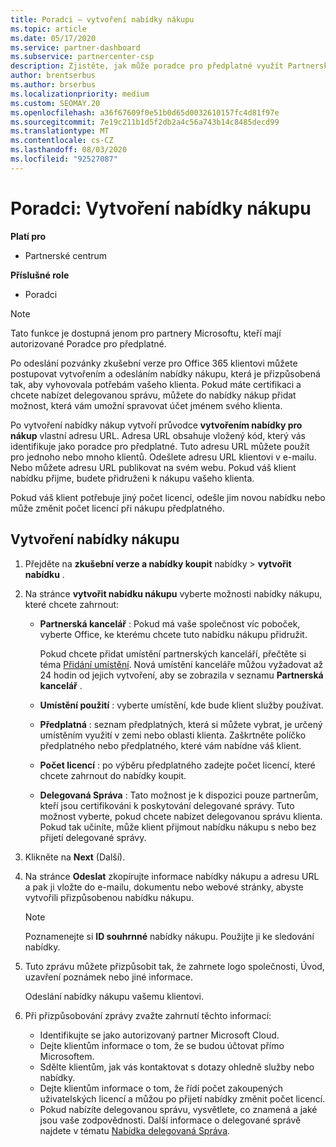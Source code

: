 ```yaml
---
title: Poradci – vytvoření nabídky nákupu
ms.topic: article
ms.date: 05/17/2020
ms.service: partner-dashboard
ms.subservice: partnercenter-csp
description: Zjistěte, jak může poradce pro předplatné využít Partnerské centrum k vytvoření nabídky nákupu a vlastní adresy URL, které se mají zahrnout do zkušebních pozvánek Office 365.
author: brentserbus
ms.author: brserbus
ms.localizationpriority: medium
ms.custom: SEOMAY.20
ms.openlocfilehash: a36f67609f0e51b0d65d0032610157fc4d81f97e
ms.sourcegitcommit: 7e19c211b1d5f2db2a4c56a743b14c8485decd99
ms.translationtype: MT
ms.contentlocale: cs-CZ
ms.lasthandoff: 08/03/2020
ms.locfileid: "92527087"
---
```

# <a name="advisors-create-a-purchase-offer"></a>Poradci: Vytvoření nabídky nákupu

**Platí pro**

- Partnerské centrum
 
**Příslušné role**

- Poradci


> [!NOTE]
> Tato funkce je dostupná jenom pro partnery Microsoftu, kteří mají autorizované Poradce pro předplatné.

Po odeslání pozvánky zkušební verze pro Office 365 klientovi můžete postupovat vytvořením a odesláním nabídky nákupu, která je přizpůsobená tak, aby vyhovovala potřebám vašeho klienta. Pokud máte certifikaci a chcete nabízet delegovanou správu, můžete do nabídky nákup přidat možnost, která vám umožní spravovat účet jménem svého klienta.

Po vytvoření nabídky nákup vytvoří průvodce **vytvořením nabídky pro nákup** vlastní adresu URL. Adresa URL obsahuje vložený kód, který vás identifikuje jako poradce pro předplatné. Tuto adresu URL můžete použít pro jednoho nebo mnoho klientů. Odešlete adresu URL klientovi v e-mailu. Nebo můžete adresu URL publikovat na svém webu. Pokud váš klient nabídku přijme, budete přidruženi k nákupu vašeho klienta.

Pokud váš klient potřebuje jiný počet licencí, odešle jim novou nabídku nebo může změnit počet licencí při nákupu předplatného.

## <a name="to-create-a-purchase-offer"></a>Vytvoření nabídky nákupu

1. Přejděte na **zkušební verze a nabídky koupit** nabídky  >  **vytvořit nabídku** .

2. Na stránce **vytvořit nabídku nákupu** vyberte možnosti nabídky nákupu, které chcete zahrnout:

    - **Partnerská kancelář** : Pokud má vaše společnost víc poboček, vyberte Office, ke kterému chcete tuto nabídku nákupu přidružit.

        Pokud chcete přidat umístění partnerských kanceláří, přečtěte si téma [Přidání umístění](manage-locations.md). Nová umístění kanceláře můžou vyžadovat až 24 hodin od jejich vytvoření, aby se zobrazila v seznamu **Partnerská kancelář** .

    - **Umístění použití** : vyberte umístění, kde bude klient služby používat.
    - **Předplatná** : seznam předplatných, která si můžete vybrat, je určený umístěním využití v zemi nebo oblasti klienta. Zaškrtněte políčko předplatného nebo předplatného, které vám nabídne váš klient.
    - **Počet licencí** : po výběru předplatného zadejte počet licencí, které chcete zahrnout do nabídky koupit.
    - **Delegovaná Správa** : Tato možnost je k dispozici pouze partnerům, kteří jsou certifikováni k poskytování delegované správy. Tuto možnost vyberte, pokud chcete nabízet delegovanou správu klienta. Pokud tak učiníte, může klient přijmout nabídku nákupu s nebo bez přijetí delegované správy.

3. Klikněte na **Next** (Další).

4. Na stránce **Odeslat** zkopírujte informace nabídky nákupu a adresu URL a pak ji vložte do e-mailu, dokumentu nebo webové stránky, abyste vytvořili přizpůsobenou nabídku nákupu.

    > [!NOTE]
    > Poznamenejte si **ID souhrnné** nabídky nákupu. Použijte ji ke sledování nabídky.

5. Tuto zprávu můžete přizpůsobit tak, že zahrnete logo společnosti, Úvod, uzavření poznámek nebo jiné informace.

    Odeslání nabídky nákupu vašemu klientovi.

6. Při přizpůsobování zprávy zvažte zahrnutí těchto informací:

    - Identifikujte se jako autorizovaný partner Microsoft Cloud.
    - Dejte klientům informace o tom, že se budou účtovat přímo Microsoftem.
    - Sdělte klientům, jak vás kontaktovat s dotazy ohledně služby nebo nabídky.
    - Dejte klientům informace o tom, že řídí počet zakoupených uživatelských licencí a můžou po přijetí nabídky změnit počet licencí.
    - Pokud nabízíte delegovanou správu, vysvětlete, co znamená a jaké jsou vaše zodpovědnosti. Další informace o delegované správě najdete v tématu [Nabídka delegovaná Správa](customers-revoke-admin-privileges.md).
